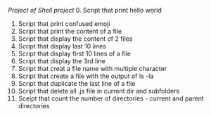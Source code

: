 *Project of Shell project*
0. Script that print hello world
1. Script that print confused emoji
2. Script that print the content of a file
3. Script that display the content of 2 files
4. Script that display last 10 lines
5. Script that display first 10 lines of a file
6. Script that display the 3rd line
7. Script that creat a file name with multiple character
8. Script that create a file with the output of ls -la
9. Script that duplicate the last line of a file
10. Script that delete all .js file in current dir and subfolders
11. Sceipt that count the number of directories - current and parent directories
